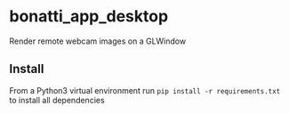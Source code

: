 # bonatti_app_desktop
Render remote webcam images on a GLWindow

## Install
From a Python3 virtual environment run ```pip install -r requirements.txt```
to install all dependencies
